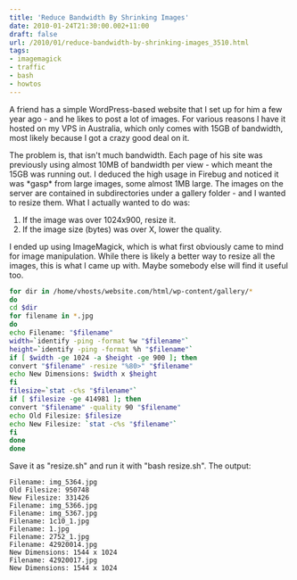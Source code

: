 ```yaml
---
title: 'Reduce Bandwidth By Shrinking Images'
date: 2010-01-24T21:30:00.002+11:00
draft: false
url: /2010/01/reduce-bandwidth-by-shrinking-images_3510.html
tags: 
- imagemagick
- traffic
- bash
- howtos
---
```


A friend has a simple WordPress-based website that I set up for him a few year ago - and he likes to post a lot of images. For various reasons I have it hosted on my VPS in Australia, which only comes with 15GB of bandwidth, most likely because I got a crazy good deal on it.

The problem is, that isn't much bandwidth. Each page of his site was previously using almost 10MB of bandwidth per view - which meant the 15GB was running out. I deduced the high usage in Firebug and noticed it was \*gasp\* from large images, some almost 1MB large. The images on the server are contained in subdirectories under a gallery folder - and I wanted to resize them. What I actually wanted to do was:

  
  
1. If the image was over 1024x900, resize it.  
2. If the image size (bytes) was over X, lower the quality.  
  
  

I ended up using ImageMagick, which is what first obviously came to mind for image manipulation. While there is likely a better way to resize all the images, this is what I came up with. Maybe somebody else will find it useful too.

```bash
for dir in /home/vhosts/website.com/html/wp-content/gallery/*
do
cd $dir
for filename in *.jpg
do
echo Filename: "$filename"
width=`identify -ping -format %w "$filename"`
height=`identify -ping -format %h "$filename"`
if [ $width -ge 1024 -a $height -ge 900 ]; then
convert "$filename" -resize "%80>" "$filename"
echo New Dimensions: $width x $height
fi
filesize=`stat -c%s "$filename"`
if [ $filesize -ge 414981 ]; then
convert "$filename" -quality 90 "$filename"
echo Old Filesize: $filesize
echo New Filesize: `stat -c%s "$filename"`
fi
done
done

```  
  

Save it as "resize.sh" and run it with "bash resize.sh". The output:

```plain
Filename: img_5364.jpg
Old Filesize: 950748
New Filesize: 331426
Filename: img_5366.jpg
Filename: img_5367.jpg
Filename: 1c10_1.jpg
Filename: 1.jpg
Filename: 2752_1.jpg
Filename: 42920014.jpg
New Dimensions: 1544 x 1024
Filename: 42920017.jpg
New Dimensions: 1544 x 1024


```